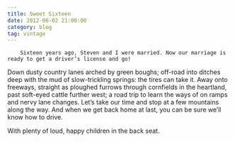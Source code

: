 ```yaml
---
title: Sweet Sixteen
date: 2012-06-02 21:00:00
category: blog
tag: vintage
---
```

        Sixteen years ago, Steven and I were married. Now our marriage is ready to get a driver’s license and go!

Down dusty country lanes arched by green boughs; off-road into ditches deep with the mud of slow-trickling springs: the tires can take it. Away onto freeways, straight as ploughed furrows through cornfields in the heartland, past soft-eyed cattle further west; a road trip to learn the ways of on ramps and nervy lane changes. Let’s take our time and stop at a few mountains along the way. And when we get back home at last, you can be sure we’ll know how to drive.

With plenty of loud, happy children in the back seat.